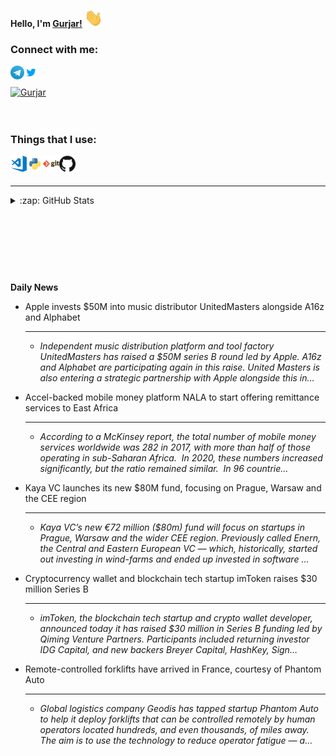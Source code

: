 #### Hello, I'm [Gurjar!](https://GurjarKing.github.io) <img src="https://raw.githubusercontent.com/ABSphreak/ABSphreak/master/gifs/Hi.gif" width="30px"></h2>


### Connect with me:

[<img align="left" alt="Gurjar | Telegram" width="22px" src="https://raw.githubusercontent.com/github/explore/80688e429a7d4ef2fca1e82350fe8e3517d3494d/topics/telegram/telegram.png" />][Telegram]
[<img align="left" alt="Gurjar | Twitter" width="22px" src="https://raw.githubusercontent.com/github/explore/80688e429a7d4ef2fca1e82350fe8e3517d3494d/topics/twitter/twitter.png" />][Twitter]
<br >
<br >
<a href="https://github.com/GurjarKing"><img src="https://komarev.com/ghpvc/?username=GurjarKing" alt="Gurjar" /></a> <br />
<br />
<br />
<!-- <br >

![](https://visitor-badge.glitch.me/badge?page_id=GurjarKing)

<br /> -->

### Things that I use:

[<img align="left" alt="Visual Studio Code" width="26px" src="https://raw.githubusercontent.com/github/explore/80688e429a7d4ef2fca1e82350fe8e3517d3494d/topics/visual-studio-code/visual-studio-code.png" />][VSCode]
[<img align="left" alt="Python" width="26px" src="https://raw.githubusercontent.com/github/explore/80688e429a7d4ef2fca1e82350fe8e3517d3494d/topics/python/python.png" />][Python]
[<img align="left" alt="Git" width="26px" src="https://raw.githubusercontent.com/github/explore/80688e429a7d4ef2fca1e82350fe8e3517d3494d/topics/git/git.png" />][Git]
[<img align="left" alt="GitHub" width="26px" src="https://raw.githubusercontent.com/github/explore/78df643247d429f6cc873026c0622819ad797942/topics/github/github.png" />][Github]

<br />
<br />

---
<details>
  <summary>:zap: GitHub Stats</summary>

<img align="left" alt="Gurjar's Github Stats" src="https://github-readme-stats.vercel.app/api?username=GurjarKing&show_icons=true&hide_border=true&count_private=true&include_all_commit=true&theme=algolia" />

</details>

<!-- ### 🔔 My latest tweet
<a href="https://twitter.com/Gurjar_King43" target="_blank">
	<img src="https://github.com/GurjarKing/GurjarKing/raw/master/tweet.png" width="70%" align="center" alt="Click to view on Twitter" title="My latest tweet, as an image"/>
</a> -->
<br>

<pre>

</pre>

<!-- **Quote of the hour:**

{qoth}

~ {qoth_author}
<pre>

</pre> -->
<br>
<pre>


</pre>
<strong>Daily News</strong>
  
  - Apple invests $50M into music distributor UnitedMasters alongside A16z and Alphabet
     <hr/>
     
      - *Independent music distribution platform and tool factory UnitedMasters has raised a $50M series B round led by Apple. A16z and Alphabet are participating again in this raise. United Masters is also entering a strategic partnership with Apple alongside this in…*
     
  - Accel-backed mobile money platform NALA to start offering remittance services to East Africa
      <hr/>
      
      - *According to a McKinsey report, the total number of mobile money services worldwide was 282 in 2017, with more than half of those operating in sub-Saharan Africa.  In 2020, these numbers increased significantly, but the ratio remained similar.  In 96 countrie…*
      
  - Kaya VC launches its new $80M fund, focusing on Prague, Warsaw and the CEE region
      <hr/>
      
      - *Kaya VC’s new €72 million ($80m) fund will focus on startups in Prague, Warsaw and the wider CEE region. Previously called Enern, the Central and Eastern European VC — which, historically, started out investing in wind-farms and ended up invested in software …*
      
  - Cryptocurrency wallet and blockchain tech startup imToken raises $30 million Series B
      <hr/>
      
      - *imToken, the blockchain tech startup and crypto wallet developer, announced today it has raised $30 million in Series B funding led by Qiming Venture Partners. Participants included returning investor IDG Capital, and new backers Breyer Capital, HashKey, Sign…*
       
  - Remote-controlled forklifts have arrived in France, courtesy of Phantom Auto
      <hr/>
       
       - *Global logistics company Geodis has tapped startup Phantom Auto to help it deploy forklifts that can be controlled remotely by human operators located hundreds, and even thousands, of miles away. The aim is to use the technology to reduce operator fatigue — a…*
      

<br />

[VSCode]: https://code.visualstudio.com/
[Python]: https://www.python.org/
[Git]: https://git-scm.com/
[Github]: https://github.com/
[Telegram]: https://t.me/Gurjar_King/
[Twitter]: https://twitter.com/Gurjar_King43/
